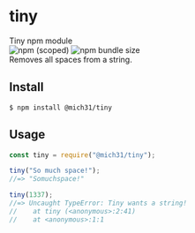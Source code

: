 # tiny
Tiny npm module </br>
![npm (scoped)](https://img.shields.io/npm/v/@mich31/tiny)
![npm bundle size](https://img.shields.io/bundlephobia/min/tiny)
</br>
Removes all spaces from a string.

## Install

```
$ npm install @mich31/tiny
```

## Usage

```js
const tiny = require("@mich31/tiny");

tiny("So much space!");
//=> "Somuchspace!"

tiny(1337);
//=> Uncaught TypeError: Tiny wants a string!
//    at tiny (<anonymous>:2:41)
//    at <anonymous>:1:1
```
